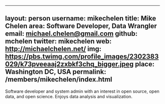 ---
 layout: person
 username: mikechelen
 title: Mike Chelen
 area: Software Developer, Data Wrangler
 email: michael.chelen@gmail.com
 github: mchelen
 twitter: mikechelen
 web: http://michaelchelen.net/
 img: https://pbs.twimg.com/profile_images/2302383029/k73pveeaaj2zxbkf3chq_bigger.jpeg
 place: Washington DC, USA
 permalink: /members/mikechelen/index.html
 ---

Software developer and system admin with an interest in open source, open data, and open science. Enjoys data analysis and visualization.
